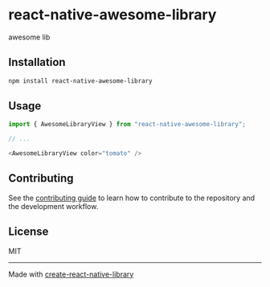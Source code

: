 # react-native-awesome-library

awesome lib

## Installation

```sh
npm install react-native-awesome-library
```

## Usage

```js
import { AwesomeLibraryView } from "react-native-awesome-library";

// ...

<AwesomeLibraryView color="tomato" />
```

## Contributing

See the [contributing guide](CONTRIBUTING.md) to learn how to contribute to the repository and the development workflow.

## License

MIT

---

Made with [create-react-native-library](https://github.com/callstack/react-native-builder-bob)

